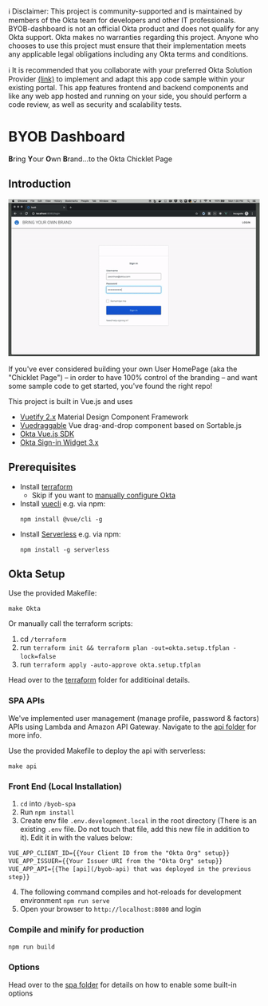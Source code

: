 ℹ️ Disclaimer: This project is community-supported and is maintained by members of the Okta team for developers and other IT professionals. BYOB-dashboard is not an official Okta product and does not qualify for any Okta support. Okta makes no warranties regarding this project. Anyone who chooses to use this project must ensure that their implementation meets any applicable legal obligations including any Okta terms and conditions.

ℹ️ It is recommended that you collaborate with your preferred Okta Solution Provider [(link)](https://www.okta.com/partners/meet-our-partners/?field_partner_type_tid=8101&field_solutions_target_id=6061) to implement and adapt this app code sample within your existing portal. This app features frontend and backend components and like any web app hosted and running on your side, you should perform a code review, as well as security and scalability tests. 


# BYOB Dashboard
**B**ring **Y**our **O**wn **B**rand...to the Okta Chicklet Page

## Introduction
![alt text](images/byob-demo.gif)

If you've ever considered building your own User HomePage (aka the "Chicklet Page") – in order to have 100% control of the branding – and want some sample code to get started, you've found the right repo!

This project is built in Vue.js and uses
* [Vuetify 2.x](https://vuetifyjs.com/en/) Material Design Component Framework
* [Vuedraggable](https://github.com/SortableJS/Vue.Draggable) Vue drag-and-drop component based on Sortable.js
* [Okta Vue.js SDK](https://github.com/okta/okta-oidc-js/tree/master/packages/okta-vue) 
* [Okta Sign-in Widget 3.x](https://github.com/okta/okta-signin-widget)

## Prerequisites
* Install [terraform](https://learn.hashicorp.com/terraform/getting-started/install)
    * Skip if you want to [manually configure Okta](/terraform)
* Install [vuecli](https://cli.vuejs.org/#getting-started)
    e.g. via npm:
    ```
    npm install @vue/cli -g
    ```
* Install [Serverless](https://www.serverless.com/framework/docs/getting-started/)
    e.g. via npm:
    ```
    npm install -g serverless
    ```

## Okta Setup
Use the provided Makefile:
```
make Okta
```

Or manually call the terraform scripts:
1. cd `/terraform`
2. run `terraform init && terraform plan -out=okta.setup.tfplan -lock=false`
3. run `terraform apply -auto-approve okta.setup.tfplan`

Head over to the [terraform](/terraform) folder for additioinal details.

### SPA APIs
We've implemented user management (manage profile, password & factors) APIs using Lambda and Amazon API Gateway. Navigate to the  [api folder](/byob-api) for more info.

Use the provided Makefile to deploy the api with serverless:
```
make api
```

### Front End (Local Installation)
1. `cd` into `/byob-spa`
2. Run `npm install`
3. Create env file `.env.development.local` in the root directory (There is an existing `.env` file. Do not touch that file, add this new file in addition to it). Edit it in with the values below:
```
VUE_APP_CLIENT_ID={{Your Client ID from the "Okta Org" setup}}
VUE_APP_ISSUER={{Your Issuer URI from the "Okta Org" setup}}
VUE_APP_API={{The [api](/byob-api) that was deployed in the previous step}}
```
4. The following command compiles and hot-reloads for development environment
`npm run serve`
5. Open your browser to `http://localhost:8080` and login

### Compile and minify for production
```
npm run build
```

### Options
Head over to the [spa folder](/byob-spa) for details on how to enable some built-in options
